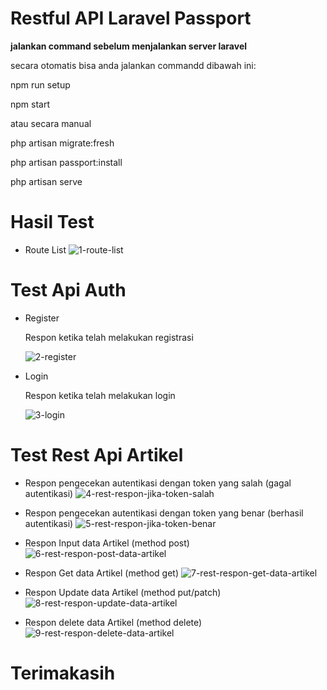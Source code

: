 # Restful API Laravel Passport

<b>jalankan command sebelum menjalankan server laravel</b>

secara otomatis bisa anda jalankan commandd dibawah ini:

<p>npm run setup</p>
<p>npm start</p>

atau secara manual

<p>php artisan migrate:fresh</p>
<p>php artisan passport:install</p>
<p>php artisan serve</p>

# Hasil Test

-   Route List
    <img src="https://i.ibb.co/brdR2j1/1-route-list.png" alt="1-route-list" border="0">

# Test Api Auth

-   Register
    <p>Respon ketika telah melakukan registrasi</p>
    <img src="https://i.ibb.co/7RZt90P/2-register.png" alt="2-register" border="0">

-   Login
    <p>Respon ketika telah melakukan login</p>
    <img src="https://i.ibb.co/d6kYZPK/3-login.png" alt="3-login" border="0">

# Test Rest Api Artikel

-   Respon pengecekan autentikasi dengan token yang salah (gagal autentikasi)
    <img src="https://i.ibb.co/v1M48yB/4-rest-respon-jika-token-salah.png" alt="4-rest-respon-jika-token-salah" border="0">

-   Respon pengecekan autentikasi dengan token yang benar (berhasil autentikasi)
    <img src="https://i.ibb.co/j3DMQBS/5-rest-respon-jika-token-benar.png" alt="5-rest-respon-jika-token-benar" border="0">

-   Respon Input data Artikel (method post)
    <img src="https://i.ibb.co/gT2Pss4/6-rest-respon-post-data-artikel.png" alt="6-rest-respon-post-data-artikel" border="0">

-   Respon Get data Artikel (method get)
    <img src="https://i.ibb.co/J5X17DK/7-rest-respon-get-data-artikel.png" alt="7-rest-respon-get-data-artikel" border="0">

-   Respon Update data Artikel (method put/patch)
    <img src="https://i.ibb.co/G21VYMc/8-rest-respon-update-data-artikel.png" alt="8-rest-respon-update-data-artikel" border="0">

-   Respon delete data Artikel (method delete)
    <img src="https://i.ibb.co/sH3dy4D/9-rest-respon-delete-data-artikel.png" alt="9-rest-respon-delete-data-artikel" border="0">

# Terimakasih
